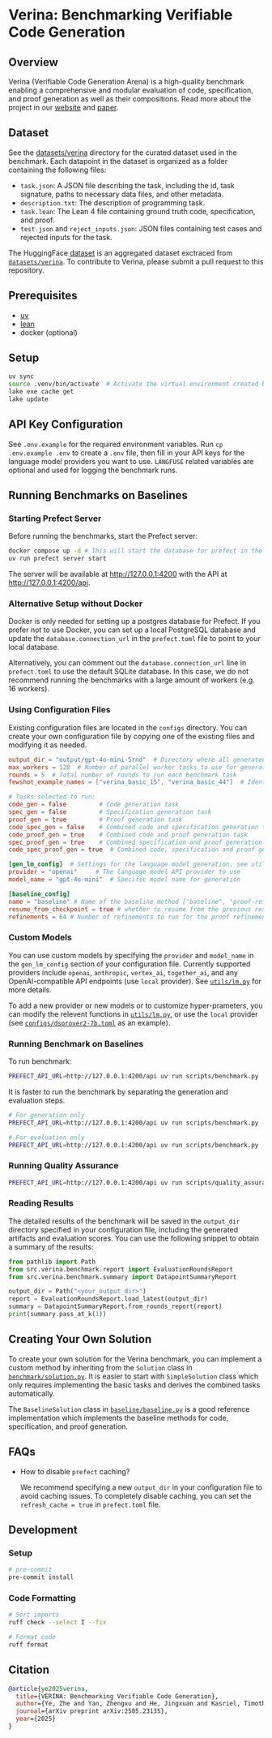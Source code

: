 # Verina: Benchmarking Verifiable Code Generation

## Overview

Verina (Verifiable Code Generation Arena) is a high-quality benchmark enabling a comprehensive and modular evaluation of code, specification, and proof generation as well as their compositions.
Read more about the project in our [website](https://sunblaze-ucb.github.io/verina) and [paper](https://arxiv.org/pdf/2505.23135).

## Dataset

See the [datasets/verina](./datasets/verina/) directory for the curated dataset used in the benchmark.
Each datapoint in the dataset is organized as a folder containing the following files:
- `task.json`: A JSON file describing the task, including the id, task signature, paths to necessary data files, and other metadata.
- `description.txt`: The description of programming task.
- `task.lean`: The Lean 4 file containing ground truth code, specification, and proof.
- `test.json` and `reject_inputs.json`: JSON files containing test cases and rejected inputs for the task.

The HuggingFace [dataset](https://huggingface.co/datasets/sunblaze-ucb/verina) is an aggregated dataset exctraced from [`datasets/verina`](./datasets/verina/).
To contribute to Verina, please submit a pull request to this repository.
 
## Prerequisites

- [uv](https://docs.astral.sh/uv/getting-started/installation/)
- [lean](https://docs.lean-lang.org/lean4/doc/quickstart.html)
- docker (optional)

## Setup

```bash
uv sync
source .venv/bin/activate  # Activate the virtual environment created by uv
lake exe cache get
lake update
```

## API Key Configuration

See `.env.example` for the required environment variables.
Run `cp .env.example .env` to create a `.env` file, then fill in your API keys for the language model providers you want to use.
`LANGFUSE` related variables are optional and used for logging the benchmark runs.

## Running Benchmarks on Baselines

### Starting Prefect Server

Before running the benchmarks, start the Prefect server:

```bash
docker compose up -d # This will start the database for prefect in the background
uv run prefect server start
```

The server will be available at http://127.0.0.1:4200 with the API at http://127.0.0.1:4200/api.

### Alternative Setup without Docker

Docker is only needed for setting up a postgres database for Prefect.
If you prefer not to use Docker, you can set up a local PostgreSQL database and update the `database.connection_url` in the `prefect.toml` file to point to your local database.

Alternatively, you can comment out the `database.connection_url` line in `prefect.toml` to use the default SQLite database.
In this case, we do not recommend running the benchmarks with a large amount of workers (e.g. 16 workers).

### Using Configuration Files

Existing configuration files are located in the `configs` directory.
You can create your own configuration file by copying one of the existing files and modifying it as needed.

```toml
output_dir = "output/gpt-4o-mini-5rnd"  # Directory where all generated output will be saved
max_workers = 128  # Number of parallel worker tasks to use for generation and evaluation
rounds = 5  # Total number of rounds to run each benchmark task
fewshot_example_names = ["verina_basic_15", "verina_basic_44"]  # Identifiers for example tasks used in few-shot prompting

# Tasks selected to run:
code_gen = false         # Code generation task
spec_gen = false         # Specification generation task
proof_gen = true         # Proof generation task
code_spec_gen = false    # Combined code and specification generation task
code_proof_gen = true    # Combined code and proof generation task
spec_proof_gen = true    # Combined specification and proof generation task
code_spec_proof_gen = true  # Combined code, specification and proof generation task

[gen_lm_config]  # Settings for the language model generation, see utils/lm.py for more details
provider = "openai"     # The language model API provider to use
model_name = "gpt-4o-mini"  # Specific model name for generation

[baseline_config]
name = "baseline" # Name of the baseline method ["baseline", "proof-refinement"]
resume_from_checkpoint = true # whether to resume from the previous result file
refinements = 64 # Number of refinements to run for the proof refinement baseline
```

### Custom Models

You can use custom models by specifying the `provider` and `model_name` in the `gen_lm_config` section of your configuration file.
Currently supported providers include `openai`, `anthropic`, `vertex_ai`, `together_ai`, and any OpenAI-compatible API endpoints (use `local` provider).
See [`utils/lm.py`](./src/verina/utils/lm.py) for more details.

To add a new provider or new models or to customize hyper-prameters, you can modify the relevent functions in [`utils/lm.py`](./src/verina/utils/lm.py), or use the `local` provider (see [`configs/dsprover2-7b.toml`](./configs/dsprover2-7b.toml) as an example).


### Running Benchmark on Baselines

To run benchmark:

```bash
PREFECT_API_URL=http://127.0.0.1:4200/api uv run scripts/benchmark.py -c configs/[config_name].toml
```

It is faster to run the benchmark by separating the generation and evaluation steps.

```bash
# For generation only
PREFECT_API_URL=http://127.0.0.1:4200/api uv run scripts/benchmark.py -c configs/<config_name>.toml --no-eval

# For evaluation only
PREFECT_API_URL=http://127.0.0.1:4200/api uv run scripts/benchmark.py -c configs/<config_name>.toml --no-gen -ew <evaluation_worker_num_override>
```

### Running Quality Assurance

```bash
PREFECT_API_URL=http://127.0.0.1:4200/api uv run scripts/quality_assurance.py -c configs/qa.toml
```

### Reading Results

The detailed results of the benchmark will be saved in the `output_dir` directory specified in your configuration file, including the generated artifacts and evaluation scores.
You can use the following snippet to obtain a summary of the results:

```python
from pathlib import Path
from src.verina.benchmark.report import EvaluationRoundsReport
from src.verina.benchmark.summary import DatapointSummaryReport

output_dir = Path("<your_output_dir>")
report = EvaluationRoundsReport.load_latest(output_dir)
summary = DatapointSummaryReport.from_rounds_report(report)
print(summary.pass_at_k(1))
```

## Creating Your Own Solution

To create your own solution for the Verina benchmark, you can implement a custom method by inheriting from the `Solution` class in [`benchmark/solution.py`](./src/verina/benchmark/solution.py).
It is easier to start with `SimpleSolution` class which only requires implementing the basic tasks and derives the combined tasks automatically.

The `BaselineSolution` class in [`baseline/baseline.py`](./src/verina/baseline/baseline.py) is a good reference implementation which implements the baseline methods for code, specification, and proof generation.

## FAQs

- How to disable `prefect` caching?

  We recommend specifying a new `output_dir` in your configuration file to avoid caching issues.
  To completely disable caching, you can set the `refresh_cache = true` in `prefect.toml` file.

## Development

### Setup

```bash
# pre-commit
pre-commit install
```

### Code Formatting

```bash
# Sort imports
ruff check --select I --fix

# Format code
ruff format
```

## Citation

```bibtex
@article{ye2025verina,
  title={VERINA: Benchmarking Verifiable Code Generation},
  author={Ye, Zhe and Yan, Zhengxu and He, Jingxuan and Kasriel, Timothe and Yang, Kaiyu and Song, Dawn},
  journal={arXiv preprint arXiv:2505.23135},
  year={2025}
}
```
